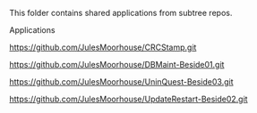 This folder contains shared applications from subtree repos.

Applications

https://github.com/JulesMoorhouse/CRCStamp.git

https://github.com/JulesMoorhouse/DBMaint-Beside01.git

https://github.com/JulesMoorhouse/UninQuest-Beside03.git

https://github.com/JulesMoorhouse/UpdateRestart-Beside02.git 


